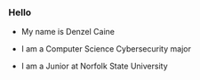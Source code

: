 ### Hello 

- My name is Denzel Caine

- I am a Computer Science Cybersecurity major 

- I am a Junior at  Norfolk State University
